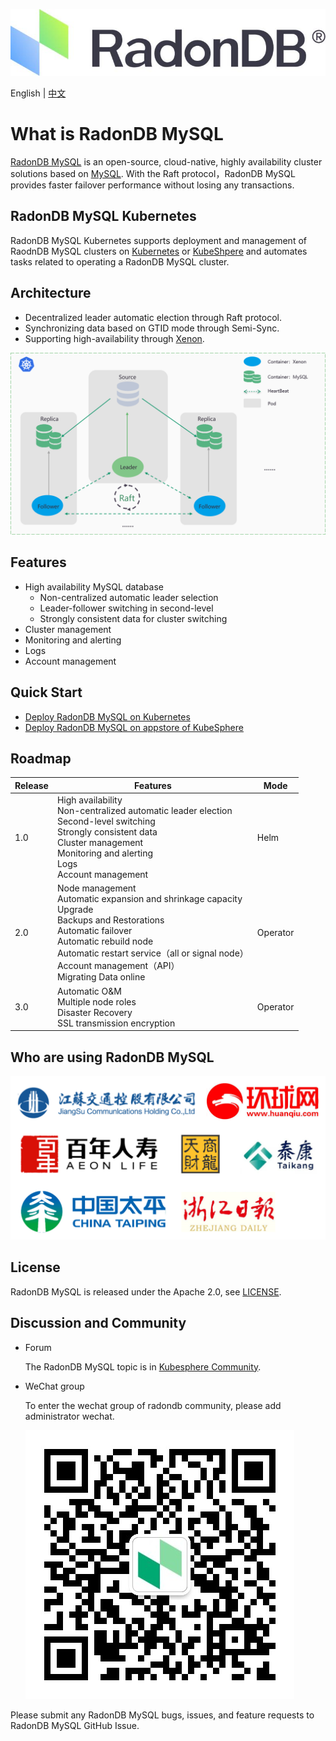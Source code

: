 ![](docs/images/logo_radondb-mysql.png) <br>

English | [中文](README_zh.md) 

# What is RadonDB MySQL

[RadonDB MySQL](https://github.com/radondb/radondb-mysql-kubernetes) is an open-source, cloud-native, highly availability cluster solutions based on [MySQL](https://MySQL.org). With the Raft protocol，RadonDB MySQL provides faster failover performance without losing any transactions.

## RadonDB MySQL Kubernetes

RadonDB MySQL Kubernetes supports deployment and management of RaodnDB MySQL clusters on [Kubernetes](https://kubernetes.io) or [KubeShpere](https://kubesphere.com.cn) and automates tasks related to operating a RadonDB MySQL cluster.

## Architecture

- Decentralized leader automatic election through Raft protocol.
- Synchronizing data based on GTID mode through Semi-Sync.
- Supporting high-availability through [Xenon](https://github.com/radondb/xenon.git).

![](docs/images/radondb-mysql_Architecture_1.png)

## Features

- High availability MySQL database
    - Non-centralized automatic leader selection
    - Leader-follower switching in second-level
    - Strongly consistent data for cluster switching
- Cluster management
- Monitoring and alerting
- Logs
- Account management

## Quick Start

- [Deploy RadonDB MySQL on Kubernetes](docs/Kubernetes/deploy_radondb-mysql_on_kubernetes.md)
- [Deploy RadonDB MySQL on appstore of KubeSphere](docs/KubeSphere/deploy_radondb-mysql_on_kubesphere.md)

## Roadmap

| Release | Features  | Mode |
|------|--------|--------|
| 1.0 | High availability <br>  Non-centralized automatic leader election <br>  Second-level switching <br>  Strongly consistent data <br> Cluster management <br> Monitoring and alerting <br> Logs <br> Account management | Helm |
| 2.0 | Node management <br> Automatic expansion and shrinkage capacity <br> Upgrade <br> Backups and Restorations <br> Automatic failover <br> Automatic rebuild node <br> Automatic restart service（all or signal node）<br> Account management（API）<br> Migrating Data online | Operator |
| 3.0 | Automatic O&M <br> Multiple node roles <br> Disaster Recovery <br> SSL transmission encryption  | Operator |

## Who are using RadonDB MySQL

![](docs/images/users.png)

## License

RadonDB MySQL is released under the Apache 2.0, see [LICENSE](./LICENSE).

## Discussion and Community

- Forum

    The RadonDB MySQL topic is in [Kubesphere Community](https://kubesphere.com.cn/forum/t/radondb).

- WeChat group
    
    To enter the wechat group of radondb community, please add administrator wechat.
    
    ![](docs/images/wechat_admin.jpg)

Please submit any RadonDB MySQL bugs, issues, and feature requests to RadonDB MySQL GitHub Issue.
